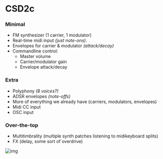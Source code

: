# CSD2c

### Minimal
- FM synthesizer (1 carrier, 1 modulator)
- Real-time midi input *(just note-ons)*.
- Envelopes for carrier & modulator *(attack/decay)*
- Commandline control:
  - Master volume
  - Carrier/modulator gain
  - Envelope attack/decay

### Extra
- Polyphony *(8 voices?)*
- ADSR envelopes *(note-offs)*
- More of everything we already have (carriers, modulators, envelopes)
- Midi CC input
- OSC input

### Over-the-top
- Multitimbrality (multiple synth patches listening to midikeyboard splits)
- FX (delay, some sort of overdrive)

![img](http://78.media.tumblr.com/414c4455bd3a091d939d79e48d86224a/tumblr_ov98ug18Yi1tvvm7oo1_1280.jpg)
